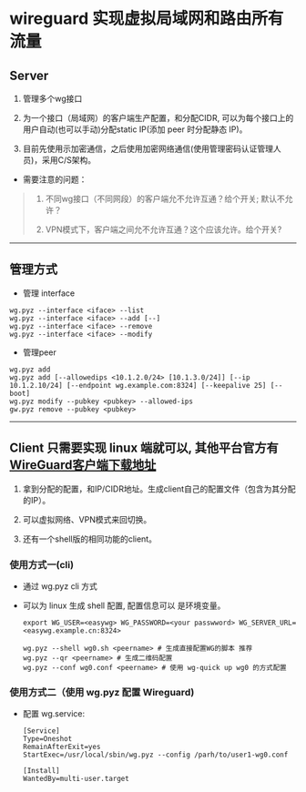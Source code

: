 # wireguard 实现虚拟局域网和路由所有流量

## Server

1. 管理多个wg接口

2. 为一个接口（局域网）的客户端生产配置，和分配CIDR, 可以为每个接口上的用户自动(也可以手动)分配static IP(添加 peer 时分配静态 IP)。

3. 目前先使用示加密通信，之后使用加密网络通信(使用管理密码认证管理人员)，采用C/S架构。

- 需要注意的问题：

>1) 不同wg接口（不同网段）的客户端允不允许互通？给个开关; 默认不允许？
>
>2) VPN模式下，客户端之间允不允许互通？这个应该允许。给个开关?
>


---

## 管理方式

- 管理 interface

```shell
wg.pyz --interface <iface> --list
wg.pyz --interface <iface> --add [--]
wg.pyz --interface <iface> --remove
wg.pyz --interface <iface> --modify
```

- 管理peer

```shell
wg.pyz add
wg.pyz add [--allowedips <10.1.2.0/24> [10.1.3.0/24]] [--ip 10.1.2.10/24] [--endpoint wg.example.com:8324] [--keepalive 25] [--boot]
wg.pyz modify --pubkey <pubkey> --allowed-ips
gw.pyz remove --pubkey <pubkey>
```

---

## Client 只需要实现 linux 端就可以, 其他平台官方有[WireGuard客户端下载地址](https://www.wireguard.com/install/)

1. 拿到分配的配置，和IP/CIDR地址。生成client自己的配置文件（包含为其分配的IP）。

2. 可以虚拟网络、VPN模式来回切换。

3. 还有一个shell版的相同功能的client。

### 使用方式一(cli)

- 通过 wg.pyz cli 方式

- 可以为 linux 生成 shell 配置,  配置信息可以 是环境变量。

    ```shell
    export WG_USER=<easywg> WG_PASSWORD=<your passwword> WG_SERVER_URL=<easywg.example.cn:8324>

    wg.pyz --shell wg0.sh <peername> # 生成直接配置WG的脚本 推荐
    wg.pyz --qr <peername> # 生成二维码配置
    wg.pyz --conf wg0.conf <peername> # 使用 wg-quick up wg0 的方式配置
    ```

### 使用方式二（使用 wg.pyz 配置 Wireguard)

- 配置 wg.service:

    ```Service
    [Service]
    Type=Oneshot
    RemainAfterExit=yes
    StartExec=/usr/local/sbin/wg.pyz --config /parh/to/user1-wg0.conf

    [Install]
    WantedBy=multi-user.target
    ```

